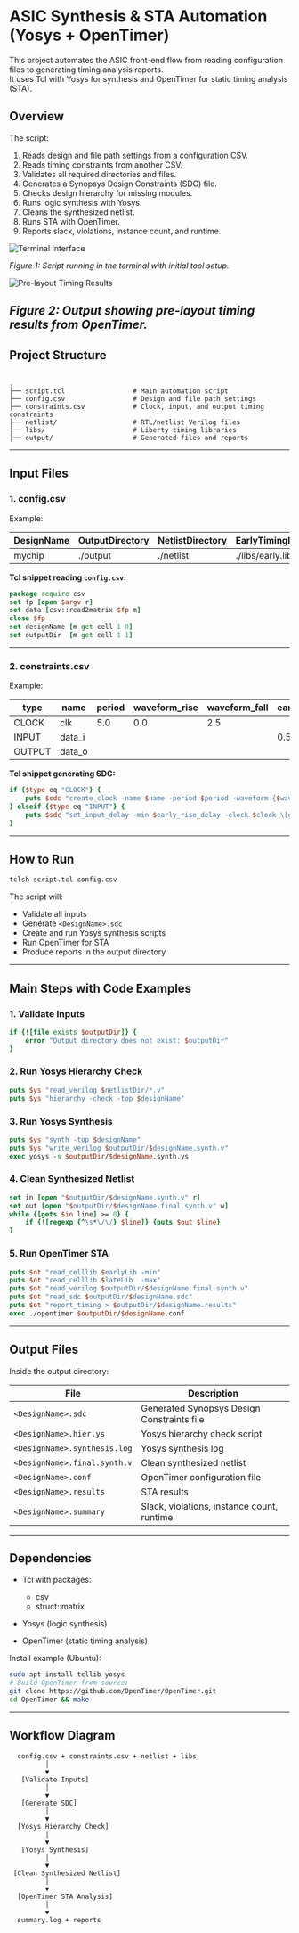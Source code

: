 
# ASIC Synthesis & STA Automation (Yosys + OpenTimer)

This project automates the ASIC front-end flow from reading configuration files to generating timing analysis reports.  
It uses Tcl with Yosys for synthesis and OpenTimer for static timing analysis (STA).

## Overview

The script:
1. Reads design and file path settings from a configuration CSV.
2. Reads timing constraints from another CSV.
3. Validates all required directories and files.
4. Generates a Synopsys Design Constraints (SDC) file.
5. Checks design hierarchy for missing modules.
6. Runs logic synthesis with Yosys.
7. Cleans the synthesized netlist.
8. Runs STA with OpenTimer.
9. Reports slack, violations, instance count, and runtime.

![Terminal Interface](./Absynth.png)

*Figure 1: Script running in the terminal with initial tool setup.*

![Pre-layout Timing Results](./Result.png)

*Figure 2: Output showing pre-layout timing results from OpenTimer.*
---

## Project Structure

```

.
├── script.tcl                 # Main automation script
├── config.csv                 # Design and file path settings
├── constraints.csv            # Clock, input, and output timing constraints
├── netlist/                   # RTL/netlist Verilog files
├── libs/                      # Liberty timing libraries
├── output/                    # Generated files and reports

````

---

## Input Files

### 1. config.csv

Example:

| DesignName | OutputDirectory | NetlistDirectory | EarlyTimingLibrary | LateTimingLibrary | ConstraintsFile |
|------------|-----------------|------------------|--------------------|-------------------|-----------------|
| mychip     | ./output        | ./netlist        | ./libs/early.lib   | ./libs/late.lib   | ./constraints.csv |

**Tcl snippet reading `config.csv`:**
```tcl
package require csv
set fp [open $argv r]
set data [csv::read2matrix $fp m]
close $fp
set designName [m get cell 1 0]
set outputDir  [m get cell 1 1]
````

---

### 2. constraints.csv

Example:

| type   | name    | period | waveform\_rise | waveform\_fall | early\_rise\_delay | early\_fall\_delay | late\_rise\_delay | late\_fall\_delay |
| ------ | ------- | ------ | -------------- | -------------- | ------------------ | ------------------ | ----------------- | ----------------- |
| CLOCK  | clk     | 5.0    | 0.0            | 2.5            |                    |                    |                   |                   |
| INPUT  | data\_i |        |                |                | 0.5                | 0.5                | 1.0               | 1.0               |
| OUTPUT | data\_o |        |                |                |                    |                    | 0.7               | 0.7               |

**Tcl snippet generating SDC:**

```tcl
if {$type eq "CLOCK"} {
    puts $sdc "create_clock -name $name -period $period -waveform {$waveform_rise $waveform_fall} \[get_ports $name]"
} elseif {$type eq "INPUT"} {
    puts $sdc "set_input_delay -min $early_rise_delay -clock $clock \[get_ports $name]"
}
```

---

## How to Run

```bash
tclsh script.tcl config.csv
```

The script will:

* Validate all inputs
* Generate `<DesignName>.sdc`
* Create and run Yosys synthesis scripts
* Run OpenTimer for STA
* Produce reports in the output directory

---

## Main Steps with Code Examples

### 1. Validate Inputs

```tcl
if {![file exists $outputDir]} {
    error "Output directory does not exist: $outputDir"
}
```

### 2. Run Yosys Hierarchy Check

```tcl
puts $ys "read_verilog $netlistDir/*.v"
puts $ys "hierarchy -check -top $designName"
```

### 3. Run Yosys Synthesis

```tcl
puts $ys "synth -top $designName"
puts $ys "write_verilog $outputDir/$designName.synth.v"
exec yosys -s $outputDir/$designName.synth.ys
```

### 4. Clean Synthesized Netlist

```tcl
set in [open "$outputDir/$designName.synth.v" r]
set out [open "$outputDir/$designName.final.synth.v" w]
while {[gets $in line] >= 0} {
    if {![regexp {^\s*\/\/} $line]} {puts $out $line}
}
```

### 5. Run OpenTimer STA

```tcl
puts $ot "read_celllib $earlyLib -min"
puts $ot "read_celllib $lateLib  -max"
puts $ot "read_verilog $outputDir/$designName.final.synth.v"
puts $ot "read_sdc $outputDir/$designName.sdc"
puts $ot "report_timing > $outputDir/$designName.results"
exec ./opentimer $outputDir/$designName.conf
```

---

## Output Files

Inside the output directory:

| File                         | Description                                |
| ---------------------------- | ------------------------------------------ |
| `<DesignName>.sdc`           | Generated Synopsys Design Constraints file |
| `<DesignName>.hier.ys`       | Yosys hierarchy check script               |
| `<DesignName>.synthesis.log` | Yosys synthesis log                        |
| `<DesignName>.final.synth.v` | Clean synthesized netlist                  |
| `<DesignName>.conf`          | OpenTimer configuration file               |
| `<DesignName>.results`       | STA results                                |
| `<DesignName>.summary`       | Slack, violations, instance count, runtime |

---

## Dependencies

* Tcl with packages:

  * csv
  * struct::matrix
* Yosys (logic synthesis)
* OpenTimer (static timing analysis)

Install example (Ubuntu):

```bash
sudo apt install tcllib yosys
# Build OpenTimer from source:
git clone https://github.com/OpenTimer/OpenTimer.git
cd OpenTimer && make
```

---

## Workflow Diagram

```
  config.csv + constraints.csv + netlist + libs
         │
         ▼
   [Validate Inputs]
         │
         ▼
   [Generate SDC]
         │
         ▼
  [Yosys Hierarchy Check]
         │
         ▼
   [Yosys Synthesis]
         │
         ▼
 [Clean Synthesized Netlist]
         │
         ▼
  [OpenTimer STA Analysis]
         │
         ▼
  summary.log + reports
```

